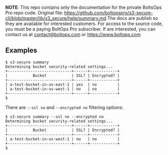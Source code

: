 <!-- note marker start -->
**NOTE**: This repo contains only the documentation for the private BoltsOps Pro repo code.
Original file: https://github.com/boltopspro/s3-secure-cli/blob/master/lib/s3_secure/help/summary.md
The docs are publish so they are available for interested customers.
For access to the source code, you must be a paying BoltOps Pro subscriber.
If are interested, you can contact us at contact@boltops.com or https://www.boltops.com

<!-- note marker end -->

## Examples

    $ s3-secure summary
    Determining bucket security-related settings...
    +----------------------------+------+------------+
    |           Bucket           | SSL? | Encrypted? |
    +----------------------------+------+------------+
    | a-test-bucket-in-us-east-1 | yes  | no         |
    | a-test-bucket-in-us-west-1 | no   | no         |
    +----------------------------+------+------------+
    $

There are `--ssl no` and `--encrypted no` filtering options:

    $ s3-secure summary --ssl no --encrypted no
    Determining bucket security-related settings...
    +----------------------------+------+------------+
    |           Bucket           | SSL? | Encrypted? |
    +----------------------------+------+------------+
    | a-test-bucket-in-us-west-1 | no   | no         |
    +----------------------------+------+------------+
    $